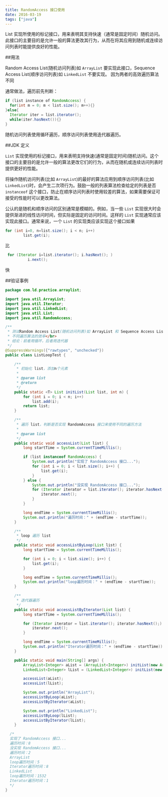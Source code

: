 ```yaml
---
title: RandomAccess 接口使用
date: 2016-03-19
tags: ["java"]
---
```


List 实现所使用的标记接口，用来表明其支持快速（通常是固定时间）随机访问。此接口的主要目的是允许一般的算法更改其行为，从而在将其应用到随机或连续访问列表时能提供良好的性能。

<!--more-->

##用法

Random Access List(随机访问列表)如 `ArrayList` 要实现此接口，Sequence Access List(顺序访问列表)如 `LinkedList` 不要实现。
因为两者的高效遍历算法不同

通常做法，遍历前先判断：

```java
if (list instance of RandomAccess) {       
  for(int m = 0; m < list.size(); m++){}   
}else{       
  Iterator iter = list.iterator();       
  while(iter.hasNext()){}   
}
```

随机访问列表使用循环遍历，顺序访问列表使用迭代器遍历。

##JDK 定义

`List` 实现使用的标记接口，用来表明支持快速(通常是固定时间)随机访问。这个接口的主要目的是允许一般的算法更改它们的行为，从而在随机或连续访问列表时提供更好的性能。

将操作随机访问列表(比如 `ArrayList`)的最好的算法应用到顺序访问列表(比如 `LinkedList`)时，会产生二次项行为。鼓励一般的列表算法检查给定的列表是否 `instanceof` 这个接口，防止在顺序访问列表时使用较差的算法，如果需要保证可接受的性能时可以更改算法。

公认的是随机和顺序访问的区别通常是模糊的。例如，当一些 `List` 实现很大时会提供渐进的线性访问时间，但实际是固定的访问时间。这样的 `List` 实现通常应该实现此接口。通常来说，一个 `List` 的实现类应该实现这个接口如果

```java
for (int i=0, n=list.size(); i < n; i++)
        list.get(i);
```

比

```java
 for (Iterator i=list.iterator(); i.hasNext(); )
          i.next();
```

快

##验证事例

```java
package com.ld.practice.arraylist;

import java.util.ArrayList;
import java.util.Iterator;
import java.util.LinkedList;
import java.util.List;
import java.util.RandomAccess;

/**
 * 测试Random Access List(随机访问列表)如 ArrayList 和 Sequence Access List(顺序访问列表)如 LinkedList </br>
 * 不同遍历算法的效率</br>
 * 结论：前者用循环，后者用迭代器
 */
@SuppressWarnings({"rawtypes", "unchecked"})
public class ListLoopTest {

	/**
	 * 初始化 list，添加n个元素
	 *
	 * @param list
	 * @return
	 */
	public static <T> List initList(List list, int n) {
		for (int i = 0; i < n; i++)
			list.add(i);
		return list;
	}

	/**
	 * 遍历 list，判断是否实现 RandomAccess 接口来使用不同的遍历方法
	 *
	 * @param list
	 */
	public static void accessList(List list) {
		long startTime = System.currentTimeMillis();

		if (list instanceof RandomAccess) {
			System.out.println("实现了 RandomAccess 接口...");
			for (int i = 0; i < list.size(); i++) {
				list.get(i);
			}
		} else {
			System.out.println("没实现 RandomAccess 接口...");
			for (Iterator iterator = list.iterator(); iterator.hasNext();) {
				iterator.next();
			}
		}

		long endTime = System.currentTimeMillis();
		System.out.println("遍历时间：" + (endTime - startTime));
	}

	/**
	 * loop 遍历 list
	 */
	public static void accessListByLoop(List list) {
		long startTime = System.currentTimeMillis();

		for (int i = 0; i < list.size(); i++) {
			list.get(i);
		}

		long endTime = System.currentTimeMillis();
		System.out.println("loop遍历时间：" + (endTime - startTime));
	}

	/**
	 * 迭代器遍历
	 */
	public static void accessListByIterator(List list) {
		long startTime = System.currentTimeMillis();

		for (Iterator iterator = list.iterator(); iterator.hasNext();) {
			iterator.next();
		}

		long endTime = System.currentTimeMillis();
		System.out.println("Iterator遍历时间：" + (endTime - startTime));
	}

	public static void main(String[] args) {
		ArrayList<Integer> aList = (ArrayList<Integer>) initList(new ArrayList<>(), 2000000);
		LinkedList<Integer> lList = (LinkedList<Integer>) initList(new LinkedList<>(), 50000);

		accessList(aList);
		accessList(lList);

		System.out.println("ArrayList");
		accessListByLoop(aList);
		accessListByIterator(aList);

		System.out.println("LinkedList");
		accessListByLoop(lList);
		accessListByIterator(lList);
	}

  /*
  实现了 RandomAccess 接口...
  遍历时间：8
  没实现 RandomAccess 接口...
  遍历时间：2
  ArrayList
  loop遍历时间：5
  Iterator遍历时间：8
  LinkedList
  loop遍历时间：1532
  Iterator遍历时间：1
  */
}
```

